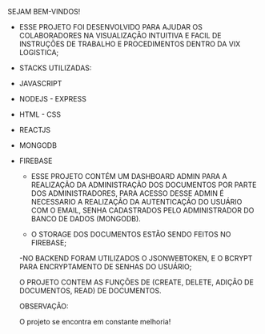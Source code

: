 SEJAM BEM-VINDOS!

- ESSE PROJETO FOI DESENVOLVIDO PARA AJUDAR OS COLABORADORES NA VISUALIZAÇÃO INTUITIVA E FACIL DE INSTRUÇÕES DE TRABALHO E PROCEDIMENTOS DENTRO DA VIX LOGISTICA;

- STACKS UTILIZADAS:

- JAVASCRIPT
- NODEJS - EXPRESS
- HTML - CSS
- REACTJS
- MONGODB
- FIREBASE

  * ESSE PROJETO CONTÉM UM DASHBOARD ADMIN PARA A REALIZAÇÃO DA ADMINISTRAÇÃO DOS DOCUMENTOS POR PARTE DOS ADMINISTRADORES, PARA ACESSO
  DESSE ADMIN É NECESSARIO A REALIZAÇÃO DA AUTENTICAÇÃO DO USUÁRIO COM O EMAIL, SENHA CADASTRADOS PELO ADMINISTRADOR DO BANCO DE DADOS (MONGODB).

  * O STORAGE DOS DOCUMENTOS ESTÃO SENDO FEITOS NO FIREBASE;

  -NO BACKEND FORAM UTILIZADOS O JSONWEBTOKEN, E O BCRYPT PARA ENCRYPTAMENTO DE SENHAS DO USUÁRIO;

  O PROJETO CONTEM AS FUNÇÕES DE (CREATE, DELETE, ADIÇÃO DE DOCUMENTOS, READ) DE DOCUMENTOS.


  OBSERVAÇÃO:

  O projeto se encontra em constante melhoria!
